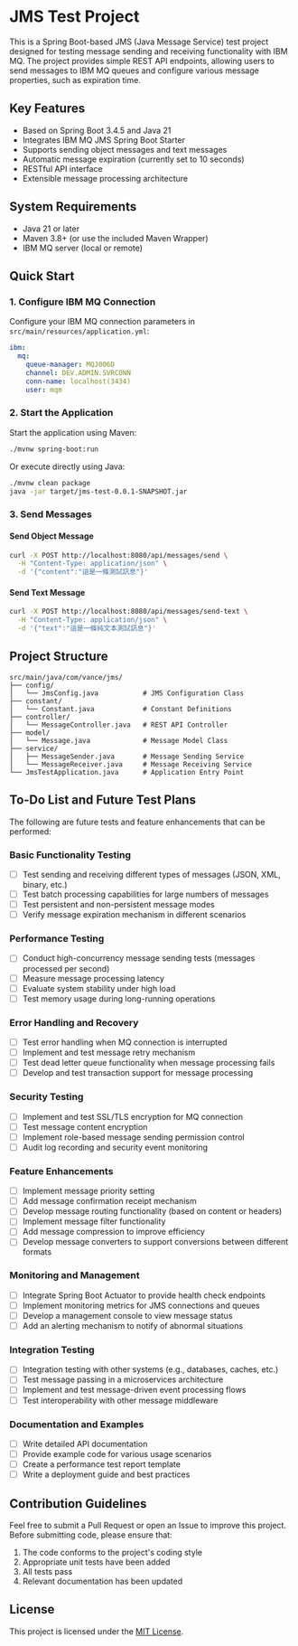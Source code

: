 # JMS Test Project

This is a Spring Boot-based JMS (Java Message Service) test project designed for testing message sending and receiving functionality with IBM MQ. The project provides simple REST API endpoints, allowing users to send messages to IBM MQ queues and configure various message properties, such as expiration time.

## Key Features

- Based on Spring Boot 3.4.5 and Java 21
- Integrates IBM MQ JMS Spring Boot Starter
- Supports sending object messages and text messages
- Automatic message expiration (currently set to 10 seconds)
- RESTful API interface
- Extensible message processing architecture

## System Requirements

- Java 21 or later
- Maven 3.8+ (or use the included Maven Wrapper)
- IBM MQ server (local or remote)

## Quick Start

### 1. Configure IBM MQ Connection

Configure your IBM MQ connection parameters in `src/main/resources/application.yml`:

```yaml
ibm:
  mq:
    queue-manager: MQJ006D
    channel: DEV.ADMIN.SVRCONN
    conn-name: localhost(3434)
    user: mqm
```

### 2. Start the Application

Start the application using Maven:

```bash
./mvnw spring-boot:run
```

Or execute directly using Java:

```bash
./mvnw clean package
java -jar target/jms-test-0.0.1-SNAPSHOT.jar
```

### 3. Send Messages

#### Send Object Message

```bash
curl -X POST http://localhost:8080/api/messages/send \
  -H "Content-Type: application/json" \
  -d '{"content":"這是一條測試訊息"}'
```

#### Send Text Message

```bash
curl -X POST http://localhost:8080/api/messages/send-text \
  -H "Content-Type: application/json" \
  -d '{"text":"這是一條純文本測試訊息"}'
```

## Project Structure

```
src/main/java/com/vance/jms/
├── config/
│   └── JmsConfig.java           # JMS Configuration Class
├── constant/
│   └── Constant.java            # Constant Definitions
├── controller/
│   └── MessageController.java   # REST API Controller
├── model/
│   └── Message.java             # Message Model Class
├── service/
│   ├── MessageSender.java       # Message Sending Service
│   └── MessageReceiver.java     # Message Receiving Service
└── JmsTestApplication.java      # Application Entry Point
```

## To-Do List and Future Test Plans

The following are future tests and feature enhancements that can be performed:

### Basic Functionality Testing

- [ ] Test sending and receiving different types of messages (JSON, XML, binary, etc.)
- [ ] Test batch processing capabilities for large numbers of messages
- [ ] Test persistent and non-persistent message modes
- [ ] Verify message expiration mechanism in different scenarios

### Performance Testing

- [ ] Conduct high-concurrency message sending tests (messages processed per second)
- [ ] Measure message processing latency
- [ ] Evaluate system stability under high load
- [ ] Test memory usage during long-running operations

### Error Handling and Recovery

- [ ] Test error handling when MQ connection is interrupted
- [ ] Implement and test message retry mechanism
- [ ] Test dead letter queue functionality when message processing fails
- [ ] Develop and test transaction support for message processing

### Security Testing

- [ ] Implement and test SSL/TLS encryption for MQ connection
- [ ] Test message content encryption
- [ ] Implement role-based message sending permission control
- [ ] Audit log recording and security event monitoring

### Feature Enhancements

- [ ] Implement message priority setting
- [ ] Add message confirmation receipt mechanism
- [ ] Develop message routing functionality (based on content or headers)
- [ ] Implement message filter functionality
- [ ] Add message compression to improve efficiency
- [ ] Develop message converters to support conversions between different formats

### Monitoring and Management

- [ ] Integrate Spring Boot Actuator to provide health check endpoints
- [ ] Implement monitoring metrics for JMS connections and queues
- [ ] Develop a management console to view message status
- [ ] Add an alerting mechanism to notify of abnormal situations

### Integration Testing

- [ ] Integration testing with other systems (e.g., databases, caches, etc.)
- [ ] Test message passing in a microservices architecture
- [ ] Implement and test message-driven event processing flows
- [ ] Test interoperability with other message middleware

### Documentation and Examples

- [ ] Write detailed API documentation
- [ ] Provide example code for various usage scenarios
- [ ] Create a performance test report template
- [ ] Write a deployment guide and best practices

## Contribution Guidelines

Feel free to submit a Pull Request or open an Issue to improve this project. Before submitting code, please ensure that:

1. The code conforms to the project's coding style
2. Appropriate unit tests have been added
3. All tests pass
4. Relevant documentation has been updated

## License

This project is licensed under the [MIT License](LICENSE).
